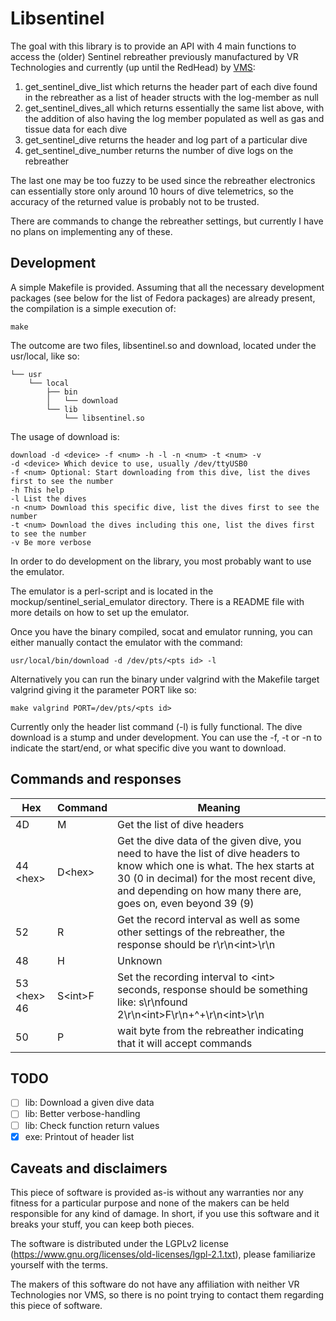# Libsentinel

The goal with this library is to provide an API with 4 main functions to access the (older) Sentinel rebreather previously manufactured by VR Technologies and currently (up until the RedHead) by [VMS](http://www.vmsrebreathers.com/):

1. get_sentinel_dive_list which returns the header part of each dive found in the rebreather as a list of header structs with the log-member as null
2. get_sentinel_dives_all which returns essentially the same list above, with the addition of also having the log member populated as well as gas and tissue data for each dive
3. get_sentinel_dive returns the header and log part of a particular dive
4. get_sentinel_dive_number returns the number of dive logs on the rebreather

The last one may be too fuzzy to be used since the rebreather electronics can essentially store only around 10 hours of dive telemetrics, so the accuracy of the returned value is probably not to be trusted.

There are commands to change the rebreather settings, but currently I have no plans on implementing any of these.

## Development

A simple Makefile is provided. Assuming that all the necessary development packages (see below for the list of Fedora packages) are already present, the compilation is a simple execution of:

```
make
```

The outcome are two files, libsentinel.so and download, located under the usr/local, like so:

```
└── usr
    └── local
        ├── bin
        │   └── download
        └── lib
            └── libsentinel.so
```

The usage of download is:

```
download -d <device> -f <num> -h -l -n <num> -t <num> -v
-d <device> Which device to use, usually /dev/ttyUSB0
-f <num> Optional: Start downloading from this dive, list the dives first to see the number
-h This help
-l List the dives
-n <num> Download this specific dive, list the dives first to see the number
-t <num> Download the dives including this one, list the dives first to see the number
-v Be more verbose
```

In order to do development on the library, you most probably want to use the emulator.

The emulator is a perl-script and is located in the mockup/sentinel_serial_emulator directory. There is a README file with more details on how to set up the emulator.

Once you have the binary compiled, socat and emulator running, you can either manually contact the emulator with the command:

```
usr/local/bin/download -d /dev/pts/<pts id> -l
```

Alternatively you can run the binary under valgrind with the Makefile target valgrind giving it the parameter PORT like so:

```
make valgrind PORT=/dev/pts/<pts id>
```

Currently only the header list command (-l) is fully functional. The dive download is a stump and under development. You can use the -f, -t or -n to indicate the start/end, or what specific dive you want to download.

## Commands and responses

Hex | Command | Meaning
----|---------|--------
4D | M | Get the list of dive headers
44 &lt;hex&gt; | D&lt;hex&gt; | Get the dive data of the given dive, you need to have the list of dive headers to know which one is what. The hex starts at 30 (0 in decimal) for the most recent dive, and depending on how many there are, goes on, even beyond 39 (9)
52 | R | Get the record interval as well as some other settings of the rebreather, the response should be r\r\n&lt;int&gt;\r\n
48 | H | Unknown
53 &lt;hex&gt; 46 | S&lt;int&gt;F | Set the recording interval to &lt;int&gt; seconds, response should be something like: s\r\nfound 2\r\n&lt;int&gt;F\r\n+^+\r\n&lt;int&gt;\r\n
50 | P | wait byte from the rebreather indicating that it will accept commands

## TODO

- [ ] lib: Download a given dive data
- [ ] lib: Better verbose-handling
- [ ] lib: Check function return values
- [x] exe: Printout of header list

## Caveats and disclaimers

This piece of software is provided as-is without any warranties nor any fitness for a particular purpose and none of the makers can be held responsible for any kind of damage. In short, if you use this software and it breaks your stuff, you can keep both pieces.

The software is distributed under the LGPLv2 license (https://www.gnu.org/licenses/old-licenses/lgpl-2.1.txt), please familiarize yourself with the terms.

The makers of this software do not have any affiliation with neither VR Technologies nor VMS, so there is no point trying to contact them regarding this piece of software.
